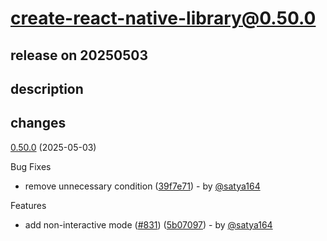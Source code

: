 # create-react-native-library@0.50.0

## release on 20250503
## description
## changes
<a href="https://github.com/callstack/react-native-builder-bob/compare/create-react-native-library@0.49.10...create-react-native-library@0.50.0">0.50.0</a> (2025-05-03)

Bug Fixes

* remove unnecessary condition (<a href="https://github.com/callstack/react-native-builder-bob/commit/39f7e71eca493484c81e4208859ca336da5cb53b">39f7e71</a>) - by <a class="user-mention notranslate" data-hovercard-type="user" data-hovercard-url="/users/satya164/hovercard" data-octo-click="hovercard-link-click" data-octo-dimensions="link_type:self" href="https://github.com/satya164">@satya164</a>

Features

* add non-interactive mode (<a href="https://github.com/callstack/react-native-builder-bob/issues/831" data-hovercard-type="pull_request" data-hovercard-url="/callstack/react-native-builder-bob/pull/831/hovercard">#831</a>) (<a href="https://github.com/callstack/react-native-builder-bob/commit/5b070979ca9ce7a6a7edf468acfae5d716cf5d0c">5b07097</a>) - by <a class="user-mention notranslate" data-hovercard-type="user" data-hovercard-url="/users/satya164/hovercard" data-octo-click="hovercard-link-click" data-octo-dimensions="link_type:self" href="https://github.com/satya164">@satya164</a>


